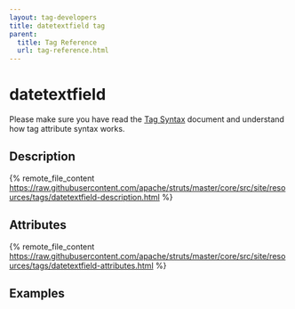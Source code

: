 ```yaml
---
layout: tag-developers
title: datetextfield tag
parent:
  title: Tag Reference
  url: tag-reference.html
---
```


# datetextfield

Please make sure you have read the [Tag Syntax](tag-syntax) document and understand how tag attribute syntax works.

## Description

{% remote_file_content https://raw.githubusercontent.com/apache/struts/master/core/src/site/resources/tags/datetextfield-description.html %}

## Attributes

{% remote_file_content https://raw.githubusercontent.com/apache/struts/master/core/src/site/resources/tags/datetextfield-attributes.html %}

## Examples
